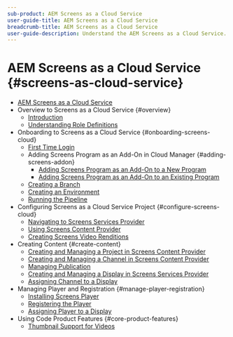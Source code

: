 ```yaml
---
sub-product: AEM Screens as a Cloud Service
user-guide-title: AEM Screens as a Cloud Service
breadcrumb-title: AEM Screens as a Cloud Service
user-guide-description: Understand the AEM Screens as a Cloud Service.
---
```


# AEM Screens as a Cloud Service {#screens-as-cloud-service}

+ [AEM Screens as a Cloud Service](/help/screens-cloud/home.md)
+ Overview to Screens as a Cloud Service {#overview}
  + [Introduction](/help/screens-cloud/introduction/introduction.md)
  + [Understanding Role Definitions](/help/screens-cloud/introduction/personas-screens-cloud.md)
+ Onboarding to Screens as a Cloud Service {#onboarding-screens-cloud}
  + [First Time Login](/help/screens-cloud/onboarding-screens-cloud/first-time-login-screens-cloud.md)
  + Adding Screens Program as an Add-On in Cloud Manager {#adding-screens-addon}
    + [Adding Screens Program as an Add-On to a New Program](/help/screens-cloud/onboarding-screens-cloud/add-on-new-program-screens-cloud.md)
    + [Adding Screens Program as an Add-On to an Existing Program](/help/screens-cloud/onboarding-screens-cloud/add-on-existing-program-screens-cloud.md)
  + [Creating a Branch](/help/screens-cloud/onboarding-screens-cloud/creating-a-branch.md)
  + [Creating an Environment](/help/screens-cloud/onboarding-screens-cloud/creating-an-environment.md)
  + [Running the Pipeline](/help/screens-cloud/onboarding-screens-cloud/running-a-pipeline.md)
+ Configuring Screens as a Cloud Service Project {#configure-screens-cloud}
  + [Navigating to Screens Services Provider](/help/screens-cloud/configuring/navigating-to-screens-services-provider.md)
  + [Using Screens Content Provider](/help/screens-cloud/configuring/using-screens-content-provider.md)
  + [Creating Screens Video Renditions](/help/screens-cloud/configuring/creating-screens-video-renditions-cloud-service.md)
+ Creating Content {#create-content}
  + [Creating and Managing a Project in Screens Content Provider](/help/screens-cloud/creating-content/creating-projects-screens-cloud.md)
  + [Creating and Managing a Channel in Screens Content Provider](/help/screens-cloud/creating-content/creating-channels-screens-cloud.md)
  + [Managing Publication](/help/screens-cloud/creating-content/manage-publish.md)
  + [Creating and Managing a Display in Screens Services Provider](/help/screens-cloud/creating-content/creating-displays-screens-cloud.md)
  + [Assigning Channel to a Display](/help/screens-cloud/creating-content/assigning-channels-to-display.md)
+ Managing Player and Registration {#manage-player-registration}
  + [Installing Screens Player](/help/screens-cloud/managing-players-registration/installing-screens-cloud-player.md)
  + [Registering the Player](/help/screens-cloud/managing-players-registration/registering-players-screens-cloud.md)
  + [Assigning Player to a Display](/help/screens-cloud/managing-players-registration/assigning-player-display.md)
+ Using Code Product Features {#core-product-features}
  + [Thumbnail Support for Videos](/help/screens-cloud/using-core-product-features/thumbnail-support-videos.md)
